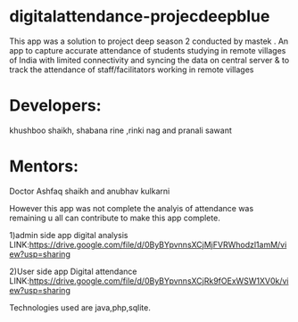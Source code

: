 # digitalattendance-projecdeepblue

This app was a solution to project deep season 2 conducted by mastek .
An app to capture accurate attendance of students studying in remote villages of India with limited connectivity and syncing the data on central server & to track the attendance of staff/facilitators working in remote villages

# Developers:
khushboo shaikh, shabana rine ,rinki nag and pranali sawant 


# Mentors:
Doctor Ashfaq shaikh and anubhav kulkarni

However this app was not complete the analyis of attendance was remaining u all can contribute to make this app complete.


1)admin side app digital analysis
LINK:https://drive.google.com/file/d/0ByBYpvnnsXCjMjFVRWhodzl1amM/view?usp=sharing


2)User side app Digital attendance
LINK:https://drive.google.com/file/d/0ByBYpvnnsXCjRk9fOExWSW1XV0k/view?usp=sharing


Technologies used are java,php,sqlite.
